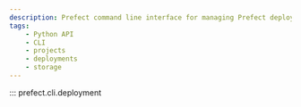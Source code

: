 ```yaml
---
description: Prefect command line interface for managing Prefect deployments.
tags:
    - Python API
    - CLI
    - projects
    - deployments
    - storage
---
```


::: prefect.cli.deployment
